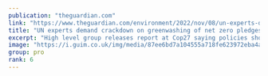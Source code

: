 ```yaml
---
publication: "theguardian.com"
link: "https://www.theguardian.com/environment/2022/nov/08/un-experts-demand-crackdown-on-greenwashing-of-net-zero-pledges-cop27"
title: "UN experts demand crackdown on greenwashing of net zero pledges"
excerpt: "High level group releases report at Cop27 saying policies should be ‘about cutting emissions, not corners’"
image: "https://i.guim.co.uk/img/media/87ee6bd7a104555a718fe623972eba4a00c17f87/234_0_3266_1961/master/3266.jpg?width=1200&height=630&quality=85&auto=format&fit=crop&overlay-align=bottom%2Cleft&overlay-width=100p&overlay-base64=L2ltZy9zdGF0aWMvb3ZlcmxheXMvdGctZGVmYXVsdC5wbmc&enable=upscale&s=065795dbfbfe174c32604b148201e5a1"
group: pro
rank: 6
---
```

